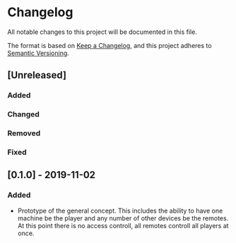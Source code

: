 # Changelog

All notable changes to this project will be documented in this file.

The format is based on [Keep a Changelog](https://keepachangelog.com/en/1.0.0/),
and this project adheres to [Semantic Versioning](https://semver.org/spec/v2.0.0.html).

## [Unreleased]

### Added
### Changed
### Removed
### Fixed


## [0.1.0] - 2019-11-02

### Added
* Prototype of the general concept. This includes the ability to have one machine be the player and any number of other devices be the remotes. At this point there is no access controll, all remotes controll all players at once.
